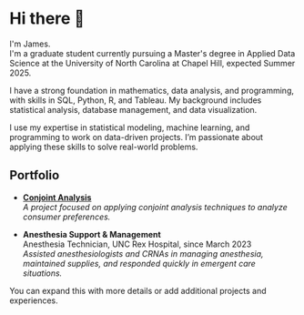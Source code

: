 # Hi there 👋

I'm James.  
I'm a graduate student currently pursuing a Master's degree in Applied Data Science at the University of North Carolina at Chapel Hill, expected Summer 2025.

I have a strong foundation in mathematics, data analysis, and programming, with skills in SQL, Python, R, and Tableau. My background includes statistical analysis, database management, and data visualization.

I use my expertise in statistical modeling, machine learning, and programming to work on data-driven projects. I’m passionate about applying these skills to solve real-world problems.

## Portfolio

- **[Conjoint Analysis](https://github.com/jrkruser/conjoint-analysis/blob/main/my_conjoint_analysis.ipynb)**  
  *A project focused on applying conjoint analysis techniques to analyze consumer preferences.*

- **Anesthesia Support & Management**  
  Anesthesia Technician, UNC Rex Hospital, since March 2023  
  *Assisted anesthesiologists and CRNAs in managing anesthesia, maintained supplies, and responded quickly in emergent care situations.*

You can expand this with more details or add additional projects and experiences.
